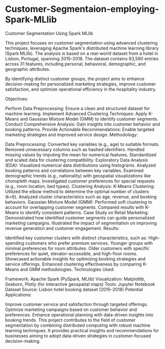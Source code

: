 # Customer-Segmentaion-employing-Spark-MLlib
Customer Segmentation Using Spark MLlib

This project focuses on customer segmentation using advanced clustering techniques, leveraging Apache Spark's distributed machine learning library (Spark MLlib). The analysis is based on a real-world dataset from a hotel in Lisbon, Portugal, spanning 2015–2018. The dataset contains 83,590 entries across 31 features, including personal, behavioral, demographic, and geographic attributes.

By identifying distinct customer groups, the project aims to enhance decision-making for personalized marketing strategies, improve customer satisfaction, and optimize operational efficiency in the hospitality industry.

Objectives:

Perform Data Preprocessing: Ensure a clean and structured dataset for machine learning.
Implement Advanced Clustering Techniques: Apply K-Means and Gaussian Mixture Model (GMM) to identify customer segments.
Conduct Comprehensive Analysis: Gain insights into customer behavior and booking patterns.
Provide Actionable Recommendations: Enable targeted marketing strategies and improved service design.
Methodology:

Data Preprocessing:
Converted key variables (e.g., age) to suitable formats.
Removed unnecessary columns such as hashed identifiers.
Handled missing values by imputing the mean for numerical features.
Standardized and scaled data for clustering compatibility.
Exploratory Data Analysis (EDA):
Visualized numerical data distributions using histograms.
Analyzed booking patterns and correlations between key variables.
Examined demographic trends (e.g., nationality) with geospatial visualizations like choropleth maps.
Investigated customer preferences for special requests (e.g., room location, bed types).
Clustering Analysis:
K-Means Clustering:
Utilized the elbow method to determine the optimal number of clusters (k=6).
Analyzed cluster characteristics such as age, revenue, and booking behaviors.
Gaussian Mixture Model (GMM):
Performed soft clustering to account for overlapping customer segments.
Compared results with K-Means to identify consistent patterns.
Case Study on Retail Marketing:
Demonstrated how identified customer segments can guide personalized marketing campaigns.
Illustrated the impact of segmentation on improving revenue generation and customer engagement.
Results:

Identified key customer clusters with distinct characteristics, such as:
High-spending customers who prefer premium services.
Younger groups with minimal preferences for room attributes.
Older customers with specific preferences for quiet, elevator-accessible, and high-floor rooms.
Showcased actionable insights for optimizing booking strategies and service offerings.
Enhanced clustering effectiveness by comparing K-Means and GMM methodologies.
Technologies Used:

Framework: Apache Spark (PySpark, MLlib)
Visualization: Matplotlib, Seaborn, Plotly (for interactive geospatial maps)
Tools: Jupyter Notebook
Dataset Source: Lisbon hotel booking dataset (2015–2018)
Potential Applications:

Improve customer service and satisfaction through targeted offerings.
Optimize marketing campaigns based on customer behavior and preferences.
Enhance operational planning with data-driven insights into booking trends.
This project contributes to the field of customer segmentation by combining distributed computing with robust machine learning techniques. It provides practical insights and recommendations for businesses aiming to adopt data-driven strategies in customer-focused decision-making.

